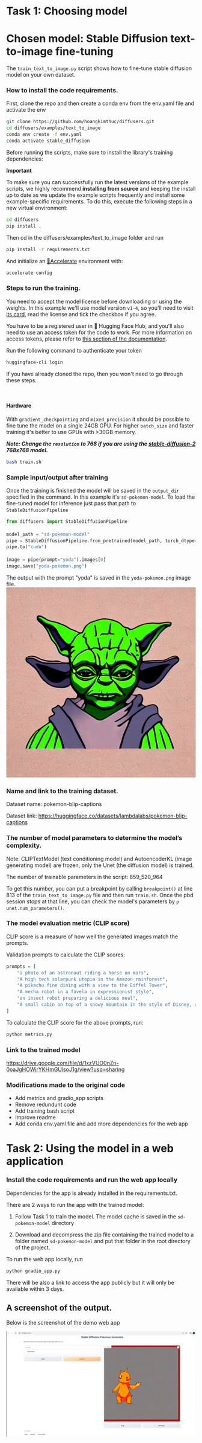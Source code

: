 # Task 1: Choosing model

# Chosen model: Stable Diffusion text-to-image fine-tuning

The `train_text_to_image.py` script shows how to fine-tune stable diffusion model on your own dataset.

### How to install the code requirements.

First, clone the repo and then create a conda env from the env.yaml file and activate the env
```bash
git clone https://github.com/hoangkimthuc/diffusers.git
cd diffusers/examples/text_to_image
conda env create -f env.yaml
conda activate stable_diffusion
```

Before running the scripts, make sure to install the library's training dependencies:

**Important**

To make sure you can successfully run the latest versions of the example scripts, we highly recommend **installing from source** and keeping the install up to date as we update the example scripts frequently and install some example-specific requirements. To do this, execute the following steps in a new virtual environment:
```bash
cd diffusers
pip install .
```

Then cd in the diffusers/examples/text_to_image folder and run
```bash
pip install -r requirements.txt
```

And initialize an [🤗Accelerate](https://github.com/huggingface/accelerate/) environment with:

```bash
accelerate config
```

### Steps to run the training.

You need to accept the model license before downloading or using the weights. In this example we'll use model version `v1-4`, so you'll need to visit [its card](https://huggingface.co/CompVis/stable-diffusion-v1-4), read the license and tick the checkbox if you agree. 

You have to be a registered user in 🤗 Hugging Face Hub, and you'll also need to use an access token for the code to work. For more information on access tokens, please refer to [this section of the documentation](https://huggingface.co/docs/hub/security-tokens).

Run the following command to authenticate your token

```bash
huggingface-cli login
```

If you have already cloned the repo, then you won't need to go through these steps.

<br>

#### Hardware
With `gradient_checkpointing` and `mixed_precision` it should be possible to fine tune the model on a single 24GB GPU. For higher `batch_size` and faster training it's better to use GPUs with >30GB memory.

**___Note: Change the `resolution` to 768 if you are using the [stable-diffusion-2](https://huggingface.co/stabilityai/stable-diffusion-2) 768x768 model.___**

```bash
bash train.sh
```

### Sample input/output after training

Once the training is finished the model will be saved in the `output_dir` specified in the command. In this example it's `sd-pokemon-model`. To load the fine-tuned model for inference just pass that path to `StableDiffusionPipeline`


```python
from diffusers import StableDiffusionPipeline

model_path = "sd-pokemon-model"
pipe = StableDiffusionPipeline.from_pretrained(model_path, torch_dtype=torch.float16)
pipe.to("cuda")

image = pipe(prompt="yoda").images[0]
image.save("yoda-pokemon.png")
```
The output with the prompt "yoda" is saved in the `yoda-pokemon.png` image file.
![alt text](https://github.com/hoangkimthuc/diffusers/blob/main/examples/text_to_image/yoda-pokemon.png?raw=true)

### Name and link to the training dataset.

Dataset name: pokemon-blip-captions

Dataset link: https://huggingface.co/datasets/lambdalabs/pokemon-blip-captions

### The number of model parameters to determine the model’s complexity.

Note: CLIPTextModel (text conditioning model) and AutoencoderKL (image generating model) are frozen, only the Unet (the diffusion model) is trained.

The number of trainable parameters in the script: 859_520_964

To get this number, you can put a breakpoint by calling `breakpoint()` at line 813 of the `train_text_to_image.py` file and then run `train.sh`. Once the pbd session stops at that line, you can check the model's parameters by `p unet.num_parameters()`.

### The model evaluation metric (CLIP score)
CLIP score is a measure of how well the generated images match the prompts.

Validation prompts to calculate the CLIP scores:
```python
prompts = [
    "a photo of an astronaut riding a horse on mars",
    "A high tech solarpunk utopia in the Amazon rainforest",
    "A pikachu fine dining with a view to the Eiffel Tower",
    "A mecha robot in a favela in expressionist style",
    "an insect robot preparing a delicious meal",
    "A small cabin on top of a snowy mountain in the style of Disney, artstation",
]
```
To calculate the CLIP score for the above prompts, run:
```bash
python metrics.py
```

### Link to the trained model

https://drive.google.com/file/d/1xzVUO0nZn-0oaJgHOWjrYKHmGUlsoJ1g/view?usp=sharing

### Modifications made to the original code
- Add metrics and gradio_app scripts
- Remove redundunt code
- Add training bash script
- Improve readme
- Add conda env.yaml file and add more dependencies for the web app

# Task 2: Using the model in a web application

### Install the code requirements and run the web app locally

Dependencies for the app is already installed in the requirements.txt.

There are 2 ways to run the app with the trained model:

1. Follow Task 1 to train the model. The model cache is saved in the `sd-pokemon-model` directory

2. Download and decompress the zip file containing the trained model to a folder named `sd-pokemon-model` and put that folder in the root directory of the project.

To run the web app locally, run
```bash
python gradio_app.py
```
There will be also a link to access the app publicly but it will only be available within 3 days.
## A screenshot of the output.

Below is the screenshot of the demo web app

![alt text](https://github.com/hoangkimthuc/diffusers/blob/main/examples/text_to_image/screenshot_webapp.png?raw=true)


